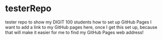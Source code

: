 # testerRepo
tester repo to show my DIGIT 100 students how to set up GitHub Pages
I want to add a link to my GitHub pages here, once I get this set up, because that will make it easier for me to find my GitHub Pages web address!
